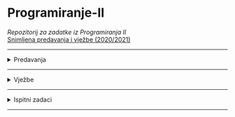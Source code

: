 # Programiranje-II

_Repozitorij za zadatke iz Programiranja II_
</br>
[Snimljena predavanja i vježbe (2020/2021)](https://www.youtube.com/watch?v=R_atSYLO4xI&list=PLJCjqoTZy0H9MTHMyfmoLOqs828E7c0OZ)
<hr>

<details>
  <summary>Predavanja</summary>
  <br>
  
  <p> <a href="https://github.com/saranur/Programiranje-II/blob/main/Predavanja/Predavanja%20-%20code/Predavanje-1.cpp">Predavanje 1 - PRII</a>  -  <a href="https://github.com/saranur/Programiranje-II/blob/main/Predavanja/Teorija/Predavanje%201%20-%20PRII.md">Teorija</a></p>
    <p> <a href="https://github.com/saranur/Programiranje-II/tree/main/Predavanja/Predavanja%20-%20code/Predavanje%202%20-%20PRII">Predavanje 2 - PRII</a>  -  <a href="https://github.com/saranur/Programiranje-II/blob/main/Predavanja/Teorija/Predavanje%202%20-%20PRII.md">Teorija</a></p>
    <p> <a href="https://github.com/saranur/Programiranje-II/blob/main/Predavanja/Predavanja%20-%20code/Predavanje-3.cpp">Predavanje 3 - PRII</a>  -  <a href="https://github.com/saranur/Programiranje-II/blob/main/Predavanja/Teorija/Predavanje%203%20-%20PRII.md">Teorija</a></p>
    <p> <a href="">Predavanje 4 - PRII</a>  -  <a href="https://github.com/saranur/Programiranje-II/blob/main/Predavanja/Teorija/Predavanje%204%20-%20PRII.md">Teorija</a></p>
    <p> <a href="">Predavanje 5 - PRII</a>  -  <a href="https://github.com/saranur/Programiranje-II/blob/main/Predavanja/Teorija/Predavanje%205%20-%20PRII.md">Teorija</a></p>
    <p> <a href="">Predavanje 6 - PRII</a>  -  <a href="https://github.com/saranur/Programiranje-II/blob/main/Predavanja/Teorija/Predavanje%206%20-%20PRII.md">Teorija</a></p>
   
 
  </details>
<hr>

<details>
<summary>Vježbe</summary>
<br>

<p> Vježbe 1 - Uvod u OOP: <a href="https://github.com/saranur/Programiranje-II/blob/2e3327e54fae13a380c3d72f3b583a8e4474f568/Vje%C5%BEbe/Postavke/V1_Postavka.docx?raw=true"> Postavka </a>  <a href="https://github.com/saranur/Programiranje-II/blob/main/Vje%C5%BEbe/Rje%C5%A1enja/Vje%C5%BEbe%201%20-%20Rje%C5%A1enje.cpp"> Rješenje</a> </p>
<p>
  Vježbe 2 - Klase i objekti: <a href="https://github.com/saranur/Programiranje-II/blob/2e3327e54fae13a380c3d72f3b583a8e4474f568/Vje%C5%BEbe/Postavke/V2_Postavka.docx?raw=true"> Postavka </a>  <a href="https://github.com/saranur/Programiranje-II/blob/main/Vje%C5%BEbe/Rje%C5%A1enja/Vje%C5%BEbe%202%20-%20Rje%C5%A1enje.cpp"> Rješenje </a> </p>
<p> 
  Vježba 3 - Konstrukturi i destruktori: <a href="https://github.com/saranur/Programiranje-II/blob/2e3327e54fae13a380c3d72f3b583a8e4474f568/Vje%C5%BEbe/Postavke/V3_Postavka.docx?raw=true"> Postavka </a>  <a href="https://github.com/saranur/Programiranje-II/blob/main/Vje%C5%BEbe/Rje%C5%A1enja/Vje%C5%BEbe%203%20-%20Rje%C5%A1enje.cpp"> Rješenje </a> 
<p>
  
  Vježbe 4 - Preklapanje operatora: <a href="https://github.com/saranur/Programiranje-II/raw/main/Vje%C5%BEbe/Postavke/V4_Postavka.docx"> Postavka </a>  <a href="https://github.com/saranur/Programiranje-II/blob/main/Vje%C5%BEbe/Rje%C5%A1enja/Vje%C5%BEbe%204%20-%20Rje%C5%A1enje.cpp"> Rješenje </a> ~ <a href="https://github.com/saranur/Programiranje-II/blob/main/Vje%C5%BEbe/Notes/Vje%C5%BEbe%204.md"> Notes V4</a>  </p>
<p> Vježba 5 - Generičke funkcije i klase: <a href="https://github.com/saranur/Programiranje-II/blob/2e3327e54fae13a380c3d72f3b583a8e4474f568/Vje%C5%BEbe/Postavke/V5_Postavka.docx?raw=true"> Postavka </a>  <a href=""> Rješenje </a> ~ <a href="https://github.com/saranur/Programiranje-II/blob/main/Vje%C5%BEbe/Notes/Vje%C5%BEbe%205.md">Notes V5 </a></p>
<p> Vježba 5.1 - Napredne funkcije: <a href="https://github.com/saranur/Programiranje-II/blob/2e3327e54fae13a380c3d72f3b583a8e4474f568/Vje%C5%BEbe/Postavke/Postavka%205.1.docx?raw=true"> Postavka </a>  <a href=""> Rješenje </a></p>
<p> Probni ispit (Prva parcijala) 20.04.2021: <a href="https://github.com/saranur/Programiranje-II/blob/2e3327e54fae13a380c3d72f3b583a8e4474f568/Vje%C5%BEbe/Postavke/Music%20probni%20.docx?raw=true"> Postavka </a>  <a href=""> Rješenje </a> </p>
<p> Probni prva parcijala (Kemal) -22.04.2021: <a href="https://github.com/saranur/Programiranje-II/blob/2e3327e54fae13a380c3d72f3b583a8e4474f568/Vje%C5%BEbe/Postavke/Kemal%20probni%20postavka.docx?raw=true"> Postavka </a>  <a href=""> Rješenje </a> </p>
<p> Vježbe 6 - Enumeracije: <a href="https://github.com/saranur/Programiranje-II/blob/2e3327e54fae13a380c3d72f3b583a8e4474f568/Vje%C5%BEbe/Postavke/V6_Postavka.docx?raw=true"> Postavka </a>  <a href=""> Rješenje </a> </p>
<p> Vježbe 7- Polimorfizam: <a href="https://github.com/saranur/Programiranje-II/blob/2e3327e54fae13a380c3d72f3b583a8e4474f568/Vje%C5%BEbe/Postavke/V7_Postavka.docx?raw=true"> Postavka </a>  <a href=""> Rješenje </a></p>
<p> Koncept višenasljednosti u klasama: <a href=""> Postavka </a>  <a href=""> Rješenje </a> </p>
<p> Vježbe 8 Interfejs i višenasljednost: <a href="https://github.com/saranur/Programiranje-II/blob/2e3327e54fae13a380c3d72f3b583a8e4474f568/Vje%C5%BEbe/Postavke/V8_Postavka.docx?raw=true"> Postavka </a>  <a href=""> Rješenje </a></p>
<p> Vježba 9 Exceptions (Greške): <a href="https://github.com/saranur/Programiranje-II/blob/main/Vje%C5%BEbe/Postavke/V9_Postavka.docx?raw=true"> Postavka </a>  <a href=""> Rješenje </a> </p>
<p> Vježba 10 STL: <a href="https://github.com/saranur/Programiranje-II/blob/2e3327e54fae13a380c3d72f3b583a8e4474f568/Vje%C5%BEbe/Postavke/V10_Postavka.docx?raw=true"> Postavka </a>  <a href=""> Rješenje </a> </p>
</details>
<hr>
<details>
<summary>Ispitni zadaci</summary>
<br>

 <p>Ispitni 16.07.2021 G2 <a href="https://github.com/saranur/Programiranje-II/raw/main/Ispitni%20zadaci/Postavke/Ispitni%2016.07.2021%20G2%20postavka.pdf"> Postavka </a>  <a href=""> Rješenje </a></p>
 <p>Ispitni 16.07.2021 G1 <a href="https://github.com/saranur/Programiranje-II/raw/main/Ispitni%20zadaci/Postavke/Ispitni%2016.07.2021%20%20G1%20postavka.pdf"> Postavka</a>  <a href=""> Rješenje </a></p> 
 <p>Ispitni 25.06.2021 G2 <a href="https://github.com/saranur/Programiranje-II/raw/main/Ispitni%20zadaci/Postavke/Ispitni%2025.06.2021%20G2%20postavka.pdf"> Postavka </a>  <a href=""> Rješenje </a></p>
 <p>Ispitni 25.06.2021 G1 <a href="https://github.com/saranur/Programiranje-II/raw/main/Ispitni%20zadaci/Postavke/Ispitni%2025.06.2021%20G1%20postavka.pdf"> Postavka </a>  <a href=""> Rješenje </a></p>
 <p>Ispitni 31.08.2020 <a href="https://github.com/saranur/Programiranje-II/blob/main/Ispitni%20zadaci/Postavke/Ispitni%2031.08.2020.%20postavka.docx?raw=true"> Postavka</a>  <a href=""> Rješenje</a></p>
 <p>Ispitni 15.07.2020 <a href="https://github.com/saranur/Programiranje-II/blob/main/Ispitni%20zadaci/Postavke/Ispitni%2015.07.2020.%20postavka.docx?raw=true"> Postavka</a>  <a href=""> Rješenje </a></p>
 <p>Ispitni 24.06.2020 <a href="https://github.com/saranur/Programiranje-II/blob/main/Ispitni%20zadaci/Postavke/Ispitni%2024.06.2020.%20postavka.docx?raw=true"> Postavka</a>  <a href=""> Rješenje </a></p>
 <p>Ispitni 28.08.2019 <a href="https://github.com/saranur/Programiranje-II/blob/main/Ispitni%20zadaci/Postavke/Ispitni%2028.08.2019.%20postavka.docx?raw=true"> Postavka</a>  <a href=""> Rješenje </a></p>
 <p>Ispitni 04.07.2019 <a href="https://github.com/saranur/Programiranje-II/blob/main/Ispitni%20zadaci/Postavke/Ispitni%2004.07.2019.%20postavka.docx?raw=true"> Postavka</a>  <a href=""> Rješenje </a></p>
 <p>Ispitni 20.06.2019 <a href="https://github.com/saranur/Programiranje-II/blob/main/Ispitni%20zadaci/Postavke/Ispitni%2020.06.2019.%20postavka.docx?raw=true"> Postavka</a>  <a href=""> Rješenje </a></p>
 <p>Ispitni 24.01.2019 <a href="https://github.com/saranur/Programiranje-II/raw/main/Ispitni%20zadaci/Postavke/Ispitni%2024.1.2019%20postavka.pdf"> Postavka </a>  <a href=""> Rješenje </a></p>

</details>
<hr>

